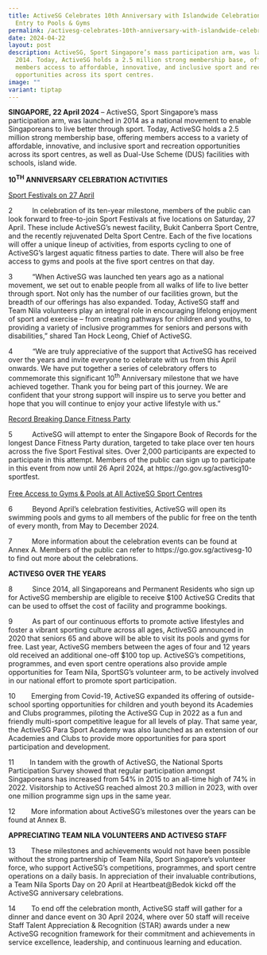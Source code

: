 ```yaml
---
title: ActiveSG Celebrates 10th Anniversary with Islandwide Celebrations, Free
  Entry to Pools & Gyms
permalink: /activesg-celebrates-10th-anniversary-with-islandwide-celebrations-free-entry-to-pools-gyms/
date: 2024-04-22
layout: post
description: ActiveSG, Sport Singapore’s mass participation arm, was launched in
  2014. Today, ActiveSG holds a 2.5 million strong membership base, offering
  members access to affordable, innovative, and inclusive sport and recreation
  opportunities across its sport centres.
image: ""
variant: tiptap
---
```

<p><strong>SINGAPORE, 22 April 2024</strong> – ActiveSG, Sport Singapore’s
mass participation arm, was launched in 2014 as a national movement to
enable Singaporeans to live better through sport. Today, ActiveSG holds
a 2.5 million strong membership base, offering members access to a variety
of affordable, innovative, and inclusive sport and recreation opportunities
across its sport centres, as well as Dual-Use Scheme (DUS) facilities with
schools, island wide. &nbsp;</p>
<p><strong>10<sup>TH</sup> ANNIVERSARY CELEBRATION ACTIVITIES</strong>
</p>
<p><u>Sport Festivals on 27 April</u>
</p>
<p>2&nbsp;&nbsp;&nbsp;&nbsp;&nbsp;&nbsp;&nbsp;&nbsp;&nbsp; In celebration
of its ten-year milestone, members of the public can look forward to free-to-join
Sport Festivals at five locations on Saturday, 27 April. These include
ActiveSG’s newest facility, Bukit Canberra Sport Centre, and the recently
rejuvenated Delta Sport Centre. Each of the five locations will offer a
unique lineup of activities, from esports cycling to one of ActiveSG’s
largest aquatic fitness parties to date. There will also be free access
to gyms and pools at the five sport centres on that day.</p>
<p>3&nbsp;&nbsp;&nbsp;&nbsp;&nbsp;&nbsp;&nbsp;&nbsp;&nbsp; “When ActiveSG
was launched ten years ago as a national movement, we set out to enable
people from all walks of life to live better through sport. Not only has
the number of our facilities grown, but the breadth of our offerings has
also expanded. Today, ActiveSG staff and Team Nila volunteers play an integral
role in encouraging lifelong enjoyment of sport and exercise – from creating
pathways for children and youths, to providing a variety of inclusive programmes
for seniors and persons with disabilities,” shared Tan Hock Leong, Chief
of ActiveSG.</p>
<p>4&nbsp;&nbsp;&nbsp;&nbsp;&nbsp;&nbsp;&nbsp;&nbsp;&nbsp; “We are truly
appreciative of the support that ActiveSG has received over the years and
invite everyone to celebrate with us from this April onwards. We have put
together a series of celebratory offers to commemorate this significant
10<sup>th</sup> Anniversary milestone that we have achieved together. Thank
you for being part of this journey. We are confident that your strong support
will inspire us to serve you better and hope that you will continue to
enjoy your active lifestyle with us.”</p>
<p><u>Record Breaking Dance Fitness Party</u>
</p>
<p>5&nbsp;&nbsp;&nbsp;&nbsp;&nbsp;&nbsp;&nbsp;&nbsp;&nbsp; ActiveSG will
attempt to enter the Singapore Book of Records for the longest Dance Fitness
Party duration, targeted to take place over ten hours across the five Sport
Festival sites. Over 2,000 participants are expected to participate in
this attempt. Members of the public can sign up to participate in this
event from now until 26 April 2024, at <a rel="noopener noreferrer nofollow" target="_blank">https://go.gov.sg/activesg10-sportfest</a>.
<br>
<br><u>Free Access to Gyms &amp; Pools at All ActiveSG Sport Centres</u>
</p>
<p>6&nbsp;&nbsp;&nbsp;&nbsp;&nbsp;&nbsp;&nbsp;&nbsp;&nbsp; Beyond April’s
celebration festivities, ActiveSG will open its swimming pools and gyms
to all members of the public for free on the tenth of every month, from
May to December 2024.</p>
<p>7&nbsp;&nbsp;&nbsp;&nbsp;&nbsp;&nbsp;&nbsp;&nbsp;&nbsp; More information
about the celebration events can be found at Annex A. Members of the public
can refer to <a rel="noopener noreferrer nofollow" target="_blank">https://go.gov.sg/activesg-10</a> to
find out more about the celebrations.</p>
<p><strong>ACTIVESG OVER THE YEARS</strong>
</p>
<p>8&nbsp;&nbsp;&nbsp;&nbsp;&nbsp;&nbsp;&nbsp;&nbsp;&nbsp; Since 2014, all
Singaporeans and Permanent Residents who sign up for ActiveSG membership
are eligible to receive $100 ActiveSG Credits that can be used to offset
the cost of facility and programme bookings.</p>
<p>9&nbsp;&nbsp;&nbsp;&nbsp;&nbsp;&nbsp;&nbsp;&nbsp;&nbsp; As part of our
continuous efforts to promote active lifestyles and foster a vibrant sporting
culture across all ages, ActiveSG announced in 2020 that seniors 65 and
above will be able to visit its pools and gyms for free. Last year, ActiveSG
members between the ages of four and 12 years old received an additional
one-off $100 top up. ActiveSG’s competitions, programmes, and even sport
centre operations also provide ample opportunities for Team Nila, SportSG’s
volunteer arm, to be actively involved in our national effort to promote
sport participation.&nbsp; &nbsp;</p>
<p>10&nbsp;&nbsp;&nbsp;&nbsp;&nbsp;&nbsp;&nbsp; Emerging from Covid-19, ActiveSG
expanded its offering of outside-school sporting opportunities for children
and youth beyond its Academies and Clubs programmes, piloting the ActiveSG
Cup in 2022 as a fun and friendly multi-sport competitive league for all
levels of play. That same year, the ActiveSG Para Sport Academy was also
launched as an extension of our Academies and Clubs to provide more opportunities
for para sport participation and development.</p>
<p>11&nbsp;&nbsp;&nbsp;&nbsp;&nbsp;&nbsp;&nbsp; In tandem with the growth
of ActiveSG, the National Sports Participation Survey showed that regular
participation amongst Singaporeans has increased from 54% in 2015 to an
all-time high of 74% in 2022. Visitorship to ActiveSG reached almost 20.3
million in 2023, with over one million programme sign ups in the same year.</p>
<p>12&nbsp;&nbsp;&nbsp;&nbsp;&nbsp;&nbsp;&nbsp; More information about ActiveSG’s
milestones over the years can be found at<strong> </strong>Annex B.</p>
<p><strong>APPRECIATING TEAM NILA VOLUNTEERS AND ACTIVESG STAFF</strong>
</p>
<p>13&nbsp;&nbsp;&nbsp;&nbsp;&nbsp;&nbsp;&nbsp; These milestones and achievements
would not have been possible without the strong partnership of Team Nila,
Sport Singapore’s volunteer force, who support ActiveSG’s competitions,
programmes, and sport centre operations on a daily basis. In appreciation
of their invaluable contributions, a Team Nila Sports Day on 20 April at
Heartbeat@Bedok kickd off the ActiveSG anniversary celebrations.</p>
<p>14&nbsp;&nbsp;&nbsp;&nbsp;&nbsp;&nbsp;&nbsp; To end off the celebration
month, ActiveSG staff will gather for a dinner and dance event on 30 April
2024, where over 50 staff will receive Staff Talent Appreciation &amp;
Recognition (STAR) awards under a new ActiveSG recognition framework for
their commitment and achievements in service excellence, leadership, and
continuous learning and education.</p>